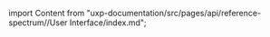 
import Content from "uxp-documentation/src/pages/api/reference-spectrum//User Interface/index.md";

<Content query="product=photoshop"/>
